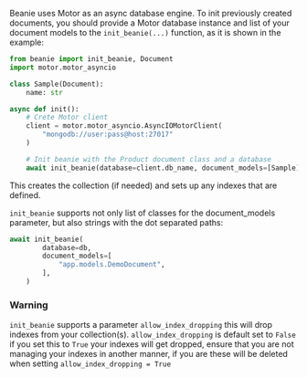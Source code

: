 Beanie uses Motor as an async database engine. To init previously created documents, you should provide a Motor database instance and list of your document models to the `init_beanie(...)` function, as it is shown in the example:
```python
from beanie import init_beanie, Document
import motor.motor_asyncio

class Sample(Document):
    name: str

async def init():
    # Crete Motor client
    client = motor.motor_asyncio.AsyncIOMotorClient(
        "mongodb://user:pass@host:27017"
    )

    # Init beanie with the Product document class and a database
    await init_beanie(database=client.db_name, document_models=[Sample])
```

This creates the collection (if needed) and sets up any indexes that are defined.


`init_beanie` supports not only list of classes for the document_models parameter, but also strings with the dot separated paths:

```python
await init_beanie(
        database=db,
        document_models=[
            "app.models.DemoDocument",
        ],
    )
```

### Warning
`init_beanie` supports a parameter `allow_index_dropping` this will drop indexes from your collection(s).  `allow_index_dropping` is default set to `False` if you set this to `True` your indexes will get dropped, ensure that you are not managing your indexes in another manner, if you are these will be deleted when setting `allow_index_dropping = True`